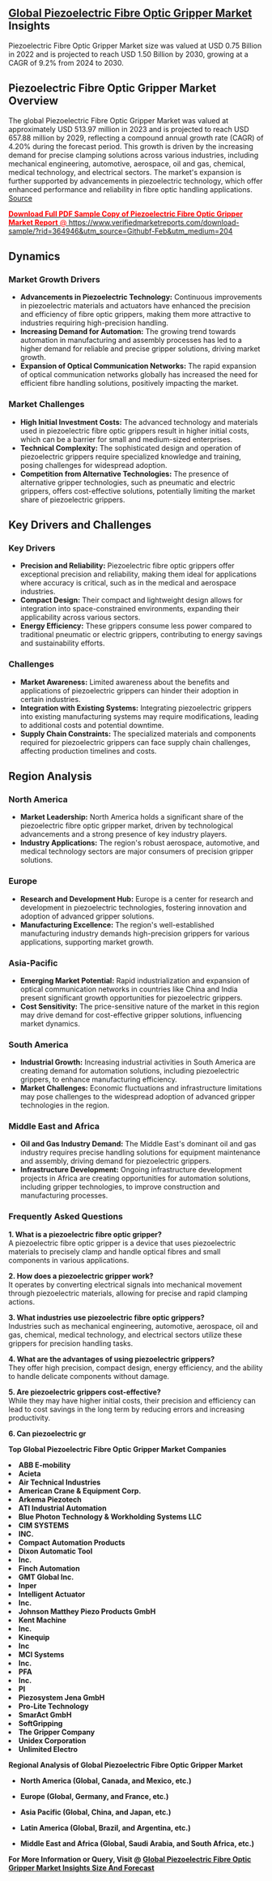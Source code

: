 <h2><a href="https://www.verifiedmarketreports.com/download-sample/?rid=364946&amp;utm_source=Githubf&amp;utm_medium=204" target="_blank">Global Piezoelectric Fibre Optic Gripper Market</a> Insights</h2><p>Piezoelectric Fibre Optic Gripper Market size was valued at USD 0.75 Billion in 2022 and is projected to reach USD 1.50 Billion by 2030, growing at a CAGR of 9.2% from 2024 to 2030.</p><p> <h2>Piezoelectric Fibre Optic Gripper Market Overview</h2> <p>The global Piezoelectric Fibre Optic Gripper Market was valued at approximately USD 513.97 million in 2023 and is projected to reach USD 657.88 million by 2029, reflecting a compound annual growth rate (CAGR) of 4.20% during the forecast period. This growth is driven by the increasing demand for precise clamping solutions across various industries, including mechanical engineering, automotive, aerospace, oil and gas, chemical, medical technology, and electrical sectors. The market's expansion is further supported by advancements in piezoelectric technology, which offer enhanced performance and reliability in fibre optic handling applications. <a href="https://www.marketresearch.com/Bosson-Research-v4252/Global-Piezoelectric-Fibre-Optic-Gripper-36735470/">Source</a></p> <p><a href="https://www.marketresearch.com/Bosson-Research-v4252/Global-Piezoelectric-Fibre-Optic-Gripper-36735470/"><p><span class=""><span style="color: #ff0000;"><strong>Download Full PDF Sample Copy of Piezoelectric Fibre Optic Gripper Market Report</strong> @ </span><a href="https://www.verifiedmarketreports.com/download-sample/?rid=364946&amp;utm_source=Githubf-Feb&amp;utm_medium=204" target="_blank">https://www.verifiedmarketreports.com/download-sample/?rid=364946&amp;utm_source=Githubf-Feb&amp;utm_medium=204</a></span></p></a></p> <h2>Dynamics</h2> <h3>Market Growth Drivers</h3> <ul> <li><strong>Advancements in Piezoelectric Technology:</strong> Continuous improvements in piezoelectric materials and actuators have enhanced the precision and efficiency of fibre optic grippers, making them more attractive to industries requiring high-precision handling.</li> <li><strong>Increasing Demand for Automation:</strong> The growing trend towards automation in manufacturing and assembly processes has led to a higher demand for reliable and precise gripper solutions, driving market growth.</li> <li><strong>Expansion of Optical Communication Networks:</strong> The rapid expansion of optical communication networks globally has increased the need for efficient fibre handling solutions, positively impacting the market.</li> </ul> <h3>Market Challenges</h3> <ul> <li><strong>High Initial Investment Costs:</strong> The advanced technology and materials used in piezoelectric fibre optic grippers result in higher initial costs, which can be a barrier for small and medium-sized enterprises.</li> <li><strong>Technical Complexity:</strong> The sophisticated design and operation of piezoelectric grippers require specialized knowledge and training, posing challenges for widespread adoption.</li> <li><strong>Competition from Alternative Technologies:</strong> The presence of alternative gripper technologies, such as pneumatic and electric grippers, offers cost-effective solutions, potentially limiting the market share of piezoelectric grippers.</li> </ul> <h2>Key Drivers and Challenges</h2> <h3>Key Drivers</h3> <ul> <li><strong>Precision and Reliability:</strong> Piezoelectric fibre optic grippers offer exceptional precision and reliability, making them ideal for applications where accuracy is critical, such as in the medical and aerospace industries.</li> <li><strong>Compact Design:</strong> Their compact and lightweight design allows for integration into space-constrained environments, expanding their applicability across various sectors.</li> <li><strong>Energy Efficiency:</strong> These grippers consume less power compared to traditional pneumatic or electric grippers, contributing to energy savings and sustainability efforts.</li> </ul> <h3>Challenges</h3> <ul> <li><strong>Market Awareness:</strong> Limited awareness about the benefits and applications of piezoelectric grippers can hinder their adoption in certain industries.</li> <li><strong>Integration with Existing Systems:</strong> Integrating piezoelectric grippers into existing manufacturing systems may require modifications, leading to additional costs and potential downtime.</li> <li><strong>Supply Chain Constraints:</strong> The specialized materials and components required for piezoelectric grippers can face supply chain challenges, affecting production timelines and costs.</li> </ul> <h2>Region Analysis</h2> <h3>North America</h3> <ul> <li><strong>Market Leadership:</strong> North America holds a significant share of the piezoelectric fibre optic gripper market, driven by technological advancements and a strong presence of key industry players.</li> <li><strong>Industry Applications:</strong> The region's robust aerospace, automotive, and medical technology sectors are major consumers of precision gripper solutions.</li> </ul> <h3>Europe</h3> <ul> <li><strong>Research and Development Hub:</strong> Europe is a center for research and development in piezoelectric technologies, fostering innovation and adoption of advanced gripper solutions.</li> <li><strong>Manufacturing Excellence:</strong> The region's well-established manufacturing industry demands high-precision grippers for various applications, supporting market growth.</li> </ul> <h3>Asia-Pacific</h3> <ul> <li><strong>Emerging Market Potential:</strong> Rapid industrialization and expansion of optical communication networks in countries like China and India present significant growth opportunities for piezoelectric grippers.</li> <li><strong>Cost Sensitivity:</strong> The price-sensitive nature of the market in this region may drive demand for cost-effective gripper solutions, influencing market dynamics.</li> </ul> <h3>South America</h3> <ul> <li><strong>Industrial Growth:</strong> Increasing industrial activities in South America are creating demand for automation solutions, including piezoelectric grippers, to enhance manufacturing efficiency.</li> <li><strong>Market Challenges:</strong> Economic fluctuations and infrastructure limitations may pose challenges to the widespread adoption of advanced gripper technologies in the region.</li> </ul> <h3>Middle East and Africa</h3> <ul> <li><strong>Oil and Gas Industry Demand:</strong> The Middle East's dominant oil and gas industry requires precise handling solutions for equipment maintenance and assembly, driving demand for piezoelectric grippers.</li> <li><strong>Infrastructure Development:</strong> Ongoing infrastructure development projects in Africa are creating opportunities for automation solutions, including gripper technologies, to improve construction and manufacturing processes.</li> </ul> <h3>Frequently Asked Questions</h3> <p><strong>1. What is a piezoelectric fibre optic gripper?</strong><br>A piezoelectric fibre optic gripper is a device that uses piezoelectric materials to precisely clamp and handle optical fibres and small components in various applications.</p> <p><strong>2. How does a piezoelectric gripper work?</strong><br>It operates by converting electrical signals into mechanical movement through piezoelectric materials, allowing for precise and rapid clamping actions.</p> <p><strong>3. What industries use piezoelectric fibre optic grippers?</strong><br>Industries such as mechanical engineering, automotive, aerospace, oil and gas, chemical, medical technology, and electrical sectors utilize these grippers for precision handling tasks.</p> <p><strong>4. What are the advantages of using piezoelectric grippers?</strong><br>They offer high precision, compact design, energy efficiency, and the ability to handle delicate components without damage.</p> <p><strong>5. Are piezoelectric grippers cost-effective?</strong><br>While they may have higher initial costs, their precision and efficiency can lead to cost savings in the long term by reducing errors and increasing productivity.</p> <p><strong>6. Can piezoelectric gr</p><p><strong>Top Global Piezoelectric Fibre Optic Gripper Market Companies</strong></p><div data-test-id=""><p><li>ABB E-mobility</li><li> Acieta</li><li> Air Technical Industries</li><li> American Crane & Equipment Corp.</li><li> Arkema Piezotech</li><li> ATI Industrial Automation</li><li> Blue Photon Technology & Workholding Systems LLC</li><li> CIM SYSTEMS</li><li> INC.</li><li> Compact Automation Products</li><li> Dixon Automatic Tool</li><li> Inc.</li><li> Finch Automation</li><li> GMT Global Inc.</li><li> Inper</li><li> Intelligent Actuator</li><li> Inc.</li><li> Johnson Matthey Piezo Products GmbH</li><li> Kent Machine</li><li> Inc.</li><li> Kinequip</li><li> Inc</li><li> MCI Systems</li><li> Inc.</li><li> PFA</li><li> Inc.</li><li> PI</li><li> Piezosystem Jena GmbH</li><li> Pro-Lite Technology</li><li> SmarAct GmbH</li><li> SoftGripping</li><li> The Gripper Company</li><li> Unidex Corporation</li><li> Unlimited Electro</li></p><div><strong>Regional Analysis of&nbsp;Global Piezoelectric Fibre Optic Gripper Market</strong></div><ul><li dir="ltr"><p dir="ltr">North America&nbsp;(Global, Canada, and Mexico, etc.)</p></li><li dir="ltr"><p dir="ltr">Europe (Global, Germany, and France, etc.)</p></li><li dir="ltr"><p dir="ltr">Asia Pacific&nbsp;(Global, China, and Japan, etc.)</p></li><li dir="ltr"><p dir="ltr">Latin America&nbsp;(Global, Brazil, and Argentina, etc.)</p></li><li dir="ltr">Middle East and Africa&nbsp;(Global, Saudi Arabia, and South Africa, etc.)</li></ul><p><strong>For More Information or Query, Visit @&nbsp;</strong><strong><a href="https://www.verifiedmarketreports.com/product/piezoelectric-fibre-optic-gripper-market/?utm_source=Githubf&amp;utm_medium=204" target="_blank">Global Piezoelectric Fibre Optic Gripper Market Insights Size And Forecast</a></strong></p></div>
